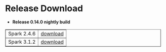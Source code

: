 # Release Download

- **Release 0.14.0 nightly build**
<table border="1"
cellpadding="10"
>
    <tr>
       <td>Spark 2.4.6 </td>
       <td><a href="https://oss.sonatype.org/content/repositories/snapshots/com/intel/analytics/bigdl/bigdl-assembly-spark_2.4.6/0.14.0-SNAPSHOT/">download</a></td> 
    </tr>
    <tr>
       <td>Spark 3.1.2 </td>
       <td><a href="https://oss.sonatype.org/content/repositories/snapshots/com/intel/analytics/bigdl/bigdl-assembly-spark_3.1.2/0.14.0-SNAPSHOT/">download</a></td> 
    </tr>
</table>
<br>

